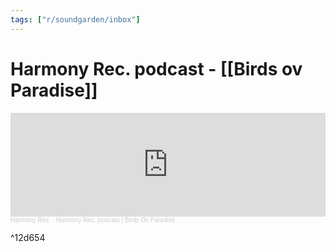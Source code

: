 ```yaml
---
tags: ["r/soundgarden/inbox"]
---
```

# Harmony Rec. podcast - [[Birds ov Paradise]]


<iframe width="100%" height="166" scrolling="no" frameborder="no" allow="autoplay" src="https://w.soundcloud.com/player/?url=https%3A//api.soundcloud.com/tracks/551086506&color=%23ff5500&auto_play=false&hide_related=false&show_comments=true&show_user=true&show_reposts=false&show_teaser=true"></iframe><div style="font-size: 10px; color: #cccccc;line-break: anywhere;word-break: normal;overflow: hidden;white-space: nowrap;text-overflow: ellipsis; font-family: Interstate,Lucida Grande,Lucida Sans Unicode,Lucida Sans,Garuda,Verdana,Tahoma,sans-serif;font-weight: 100;"><a href="https://soundcloud.com/harmony-rec" title="Harmony Rec." target="_blank" style="color: #cccccc; text-decoration: none;">Harmony Rec.</a> · <a href="https://soundcloud.com/harmony-rec/harmony-rec-podcast-birds-ov-paradise" title="Harmony Rec. podcast | Birds Ov Paradise" target="_blank" style="color: #cccccc; text-decoration: none;">Harmony Rec. podcast | Birds Ov Paradise</a></div>

^12d654
